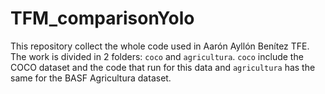 # TFM_comparisonYolo

This repository collect the whole code used in Aarón Ayllón Benítez TFE. The work is divided in 2 folders: `coco` and `agricultura`. `coco` include the COCO dataset and the code that run for this data and `agricultura` has the same for the BASF Agricultura dataset. 
